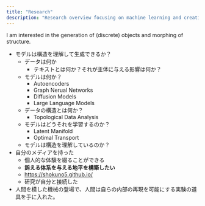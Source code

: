 ```yaml
---
title: "Research"
description: "Research overview focusing on machine learning and creative AI systems"
---
```


I am interested in the generation of (discrete) objects and morphing of structure. 

- モデルは構造を理解して生成できるか？
    - データは何か
      - テキストとは何か？それが主体に与える影響は何か？
    - モデルは何か？
        - Autoencoders
        - Graph Nerual Networks
        - Diffusion Models
        - Large Language Models
    - データの構造とは何か？
        - Topological Data Analysis
    - モデルはどうそれを学習するのか？
        - Latent Manifold
        - Optimal Transport
    - モデルは構造を理解しているのか？
- 自分のメディアを持った
    - 個人的な体験を綴ることができる
    - **訴える体系を与える地平を構築したい**
    - https://shokuno5.github.io/
  - 研究が自分と接続した
- 人間を模した機械の登場で、人間は自らの内部の再現を可能にする実験の道具を手に入れた。